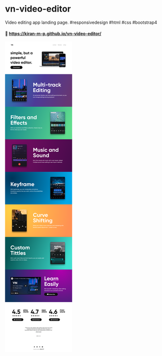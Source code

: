 # vn-video-editor
Video editing app landing page.  #responsivedesign #html #css #bootstrap4
#### 🔗 https://kiran-m-p.github.io/vn-video-editor/
![alt text](https://github.com/Kiran-M-P/vn-video-editor/blob/main/lg-ScrnShot.png)
